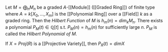 Let $M = \bigoplus_n M_n$ be a graded $A$-[[Module]] ([[Graded Ring]])  of finite type where $A = k[X_0,\dots,X_m]$ is the [[Polynomial Ring]] over a [[Field]] $k$ as a graded ring. 
Then the *Hilbert Function* of $M$ is $h_m(n) = dim_kM_n$.
There exists a polynomial $P_M(t)\in\mathbb{Q}[t]$ s.t. $P_M(n) = h_m(n)$ for sufficiently large $n$.
$P_M$ is called the *Hilbert Polynomial of $M$*.

If $X = Proj(R)$ is a [[Projective Variety]], then $P_R(t)=dimX$